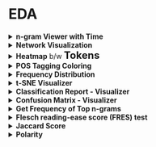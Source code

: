 <h1 id="eda">EDA</h1>

<div style='width:1000px;margin:auto'>

<details><summary><b>n-gram Viewer with Time</b></summary>
<pre><code>fig, ax = plt.subplots(figsize=(9,6))

for term in terms:
    data[term].plot(ax=ax)

ax.set_title("Token Frequency over Time")
ax.set_ylabel("word count")
ax.set_xlabel("publication date")
ax.set_xlim(("2016-02-29","2016-05-25"))
ax.legend()
plt.show()

# NOTE: If you don't have time column, you can display it with index, but convert it to bag-of-words first.
</code></pre>
<p><img src="imgs/20200606-153159.png" alt="" /></p>
</details>

<details><summary><b>Network Visualization</b></summary>

Visualize the relationship between each pair of words.
<h4>1. Create the corpus</h4><pre><code>import itertools

corpus = []
for sentence in df['sample'].values:
    corpus.extend(sentence.split())

def cooccurrence(corpus):
    possible_pairs = list(itertools.combinations(corpus, 2))
    cooccurring    = dict.fromkeys(possible_pairs, 0)
    for idx, current_token in enumerate(corpus):
        if (idx+1 &lt; len(corpus)) and (tuple((current_token, corpus[idx+1])) in possible_pairs):
            cooccurring[(current_token, corpus[idx+1])] += 1
    return cooccurring

pairs = cooccurrence(corpus)
</code></pre>
<h4>2. Create the network</h4><pre><code>import networkx as nx

G = nx.Graph()
G.name = "The Social Network of tokens"

# pairs = cooccurrence(corpus)
for pair, wgt in pairs.items():
    if wgt &gt; 0:
        G.add_edge(pair[0], pair[1], weight=wgt)

# Make some the center!
# TODO: WRITE YOUR WORD OF INTEREST HERE!!
D = nx.ego_graph(G, "corona")
edges, weights = zip(*nx.get_edge_attributes(D, "weight").items())

# Push nodes away that are less related to that specific word.
pos = nx.spring_layout(D, k=.5, iterations=40)
nx.draw(D, pos, node_color="gold", node_size=50, edgelist=edges,
        width=.5, edge_color="orange", with_labels=True, font_size=12)
plt.show()
</code></pre>
</details>

<details><summary><b>Heatmap</b> b/w <b style="font-size:20px">Tokens</b></summary>

<h4>1. Create the Matrix</h4><pre><code>specific_tokens = ['kill', 'corona', 'viris', 'hi', 'symptoms', 'the', 'treatment']

corpus = []
for sentence in df['sample'].values:
    corpus.append(sentence.split())

def cooccurrence_mtx(corpus, specific_tokens=None, sort_alpha=False):
    if sort_alpha: specific_tokens = sorted(specific_tokens)
    possible_pairs = list(itertools.permutations(specific_tokens, 2))
    cooccurring    = dict.fromkeys(possible_pairs, 0)

    for idx, current_sample in enumerate(corpus):
        for pair in possible_pairs:
            if pair[0] in current_sample and pair[1] in current_sample:
                cooccurring[pair] += 1

    pairs = cooccurring.copy()
    mtx = pd.DataFrame(columns=["p1", "p2", "count"])
    for pair, weight in pairs.items():
        mtx = mtx.append({"p1":    pair[0],
                        "p2":    pair[1],
                        "count": float(weight)}, ignore_index=True)

    mtx = pd.pivot(mtx, index='p1', columns='p2', values='count')
    mtx.fillna(.0, inplace=True)
    return mtx

mtx = cooccurrence_mtx(corpus, specific_tokens, True)


mtx.sample(5)
</code></pre>

<h4>2. Show Heatmap</h4><pre><code>import matplotlib

fig, ax = plt.subplots()
fig.suptitle("Co-occurrence of Tokens", fontsize=12)
fig.subplots_adjust(wspace=.75)

n = len(specific_tokens)
x_tick_marks = np.arange(n)
y_tick_marks = np.arange(n)

ax1 = plt.subplot(121)
ax1.set_xticks(x_tick_marks)
ax1.set_yticks(y_tick_marks)
ax1.set_xticklabels(specific_tokens, fontsize=8, rotation=90)
ax1.set_yticklabels(specific_tokens, fontsize=8)
ax1.xaxis.tick_top()
ax1.set_xlabel("By Frequency")
sns.heatmap(mtx, cmap="viridis")

# And alphabetically
alpha_cast = sorted(specific_tokens)
alpha_mtx  = 
</code></pre>
</details>

<details><summary><b>POS Tagging Coloring</b></summary><pre><code># Import required libraries.
import nltk
nltk.download('punkt')
nltk.download('averaged_perceptron_tagger')
from nltk import pos_tag, word_tokenize
from yellowbrick.text.postag import PosTagVisualizer
</code></pre>
<pre><code>pie = """
In a small saucepan, combine sugar and eggs
until well blended. Cook over low heat, stirring
constantly, until mixture reaches 160° and coats
the back of a metal spoon. Remove from the heat.
Stir in chocolate and vanilla until smooth. Cool
to lukewarm (90°), stirring occasionally. In a small
bowl, cream butter until light and fluffy. Add cooled
chocolate mixture; beat on high speed for 5 minutes
or until light and fluffy. In another large bowl,
beat cream until it begins to thicken. Add
confectioners' sugar; beat until stiff peaks form.
Fold into chocolate mixture. Pour into crust. Chill
for at least 6 hours before serving. Garnish with
whipped cream and chocolate curls if desired.
"""

tokens = word_tokenize(pie)
tagged = pos_tag(tokens)

visualizer = PosTagVisualizer()
visualizer.transform(tagged)

print(" ".join((visualizer.colorize(token, color)
                for color, token in visualizer.tagged)))
print("\n")
</code></pre>
</details>

<details><summary><b>Frequency Distribution</b></summary><pre><code>from yellowbrick.text.freqdist import FreqDistVisualizer
from sklearn.feature_extraction.text import CountVectorizer

# "stop_words" parameter removes stopwords.
# Remove the parameter, if you prefer another thing.
vectorizer = CountVectorizer(stop_words="english")
docs       = vectorizer.fit_transform(df["sample"].values)
features   = vectorizer.get_feature_names()

plt.figure(figsize=(15, 8))
visualizer = FreqDistVisualizer(features=features)
visualizer.fit(docs)
visualizer.poof()
</code></pre>
</details>

<details><summary><b>t-SNE Visualizer</b></summary>
<p><b>yellowbrick</b> applies a decomosition first (SVD with 50 components by defaults), then performs the t-SNE embedding</p><pre><code>from yellowbrick.text import TSNEVisualizer
from sklearn.feature_extraction.text import TfidfVectorizer

# We could use any vectorization technique and not specifically TF-IDF.
tfidf = TfidfVectorizer()
docs  = tfidf.fit_transform(df["sample"].values)

# We could try PCA instead of SVD, by passing "decompose="pca"" into TSNEVisualizer().
tsne = TSNEVisualizer()
tsne.fit(docs, y=df["intent"].values)
tsne.poof()
</code></pre>
<pre><code># Apply clustering instead of class names.
from sklearn.cluster import KMeans
clusters = KMeans(n_clusters=5)
clusters.fit(docs)

tsne = TSNEVisualizer()
tsne.fit(docs, ["c{}".format(c) for c in clusters.labels_])
tsne.poof()
</code></pre>
</details>

<details><summary><b>Classification Report - Visualizer</b></summary>
<pre><code>from sklearn.naive_bayes import GaussianNB
from sklearn.model_selection import train_test_split
from yellowbrick.classifier import ClassificationReport
from sklearn.feature_extraction.text import TfidfVectorizer
from sklearn.preprocessing import LabelEncoder

docs   = TfidfVectorizer().fit_transform(df["sample"].values)
labels = LabelEncoder().fit_transform(df["intent"].values)


X_train, X_test, y_train, y_test = train_test_split(
    docs.toarray(), labels, test_size=.2
)

plt.figure(figsize=(15, 8))
visualizer = ClassificationReport(GaussianNB(), classes=df["intent"].unique())
visualizer.fit(X_train, y_train)
visualizer.score(docs.toarray(), labels)
visualizer.poof()
</code></pre>
</details>

<details><summary><b>Confusion Matrix - Visualizer</b></summary><pre><code>from sklearn.naive_bayes import GaussianNB
from sklearn.model_selection import train_test_split
from yellowbrick.classifier import ConfusionMatrix
from sklearn.feature_extraction.text import TfidfVectorizer
from sklearn.preprocessing import LabelEncoder

samples = TfidfVectorizer().fit_transform(df["sample"].values)
# intents = LabelEncoder().fit_transform(df["intent"].values)

X_train, X_test, y_train, y_test = train_test_split(
    samples.toarray(), df["intent"].values, test_size=.2
)

visualizer = ConfusionMatrix(GaussianNB(), classes=df["intent"].unique())
visualizer.fit(X_train, y_train)
visualizer.score(X_test, y_test)
visualizer.poof()
</code></pre>
</details>

<details><summary><b>Get Frequency of Top n-grams</b></summary>
<pre><code>def get_top_ngram(corpus, n=None):
    vec = CountVectorizer(ngram_range=(n, n),stop_words=stop).fit(corpus)
    bag_of_words = vec.transform(corpus)
    sum_words = bag_of_words.sum(axis=0) 
    words_freq = [(word, sum_words[0, idx]) for word, idx in vec.vocabulary_.items()]
    words_freq =sorted(words_freq, key = lambda x: x[1], reverse=True)
    return words_freq[:20]
    
    
fig,ax=plt.subplots(1,2,figsize=(15,10))
for i in range(2):
    new=df[df['sentiment']==sent[i+1]]['selected_text']
    top_n_bigrams=get_top_ngram(new,2)[:20]
    x,y=map(list,zip(*top_n_bigrams))
    sns.barplot(x=y,y=x,ax=ax[i],color=colors[i+1])
    ax[i].set_title(sent[i+1])
    
fig.suptitle("Common bigrams in selected text")
</code></pre>
</details>

<details><summary><b>Flesch reading-ease score (FRES) test</b></summary>
Readability is the ease with which a reader can understand a written text. In natural language processing, the readability of text depends on its content. It focuses on the words we choose, and how we put them into sentences and paragraphs for the readers to comprehend. 9.1 The Flesch Reading Ease formula<br>

In the Flesch reading-ease test, higher scores indicate material that is easier to read; lower numbers mark passages that are more difficult to read. The formula for the Flesch reading-ease score (FRES) test is<br>
<img src="./imgs/readability.png"><br>
90-100 - Very Easy<br>
80-89 - Easy<br>
70-79 - Fairly Easy<br>
60-69 - Standard<br>
50-59 - Fairly Difficult<br>
30-49 - Difficult<br>
0-29 - Very Confusing<br>
<pre><code>#utility functions:
def plot_readability(a,b,c,title,bins=0.4,colors=colors):
    trace1 = ff.create_distplot([a,b,c],sent, bin_size=bins, colors=colors, show_rug=False)
    trace1['layout'].update(title=title)
    py.iplot(trace1, filename='Distplot')
    table_data= [["Statistical Measures","neu",'pos','neg'],
                ["Mean",mean(a),mean(b),mean(c)],
                ["Standard Deviation",pstdev(a),pstdev(b),pstdev(c)],
                ["Variance",pvariance(a),pvariance(b),pvariance(c)],
                ["Median",median(a),median(b),median(c)],
                ["Maximum value",max(a),max(b),max(c)],
                ["Minimum value",min(a),min(b),min(c)]]
    trace2 = ff.create_table(table_data)
    py.iplot(trace2, filename='Table')

</code></pre>
<pre><code>!pip install textstat
import textstat
from tqdm import tqdm

tqdm.pandas()
fre_neu = np.array(df["text"][df["sentiment"] == sent[0]].progress_apply(textstat.flesch_reading_ease))
fre_pos = np.array(df["text"][df["sentiment"] == sent[1]].progress_apply(textstat.flesch_reading_ease))
fre_neg = np.array(df["text"][df["sentiment"] == sent[2]].progress_apply(textstat.flesch_reading_ease))

plot_readability(fre_neu,fre_pos,fre_neg,"Flesch Reading Ease",20)

</code></pre>
</details>

<details><summary><b>Jaccard Score</b></summary>
<pre><code>def jaccard(str1, str2): 
    a = set(str(str1).lower().split()) 
    b = set(str(str2).lower().split())
    c = a.intersection(b)
    return float(len(c)) / (len(a) + len(b) - len(c))

def plot_jaccard(sentiment,ax):
    jacc=[]
    text=train[train['sentiment']==sentiment].dropna()['text'].values.tolist()
    selected=train[train['sentiment']==sentiment].dropna()['selected_text'].values.tolist()
    for i,k in zip(text,selected):
        jacc.append(jaccard(i,k))
    ax.hist(jacc,bins=10,color='blue',alpha=0.4)
    ax.set_title(sentiment)

fig,(ax1,ax2,ax3)=plt.subplots(1,3,figsize=(15,5))
plot_jaccard('positive',ax=ax1)
plot_jaccard('negative',ax2)
plot_jaccard('neutral',ax3)
fig.suptitle('jaccard similarity of text and selected text')
</code></pre>
</details>

<details><summary><b>Polarity</b></summary>
<pre><code>from textblob import TextBlob

def get_sent(text):
    testimonial = TextBlob(str(text))
    return testimonial.sentiment.polarity
    
plt.figure(figsize=(10,7))
train['polarity']=train['selected_text'].apply(lambda x : get_sent(x))
sns.boxplot(x='sentiment', y='polarity', data=train)
plt.gca().set_title('Sentiment vs Polarity of selected text')
plt.show()
</code></pre>
</details>

